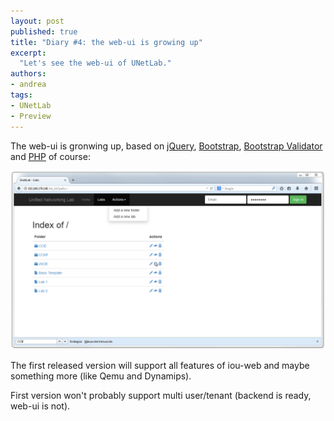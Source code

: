 ```yaml
---
layout: post
published: true
title: "Diary #4: the web-ui is growing up"
excerpt:
  "Let's see the web-ui of UNetLab."
authors:
- andrea
tags:
- UNetLab
- Preview
---
```

The web-ui is gronwing up, based on [jQuery](http://jquery.com/ "jQuery"), [Bootstrap](http://getbootstrap.com/ "Bootstrap"), [Bootstrap Validator](http://bootstrapvalidator.com/ "Bootstrap Validator") and [PHP](http://php.net/ "PHP") of course:

![UNetLab UI](/images/posts/2014/08/diary4-1.png "UNetLab UI")

The first released version will support all features of iou-web and maybe something more (like Qemu and Dynamips).

First version  won't probably support multi user/tenant (backend is ready, web-ui is not).
